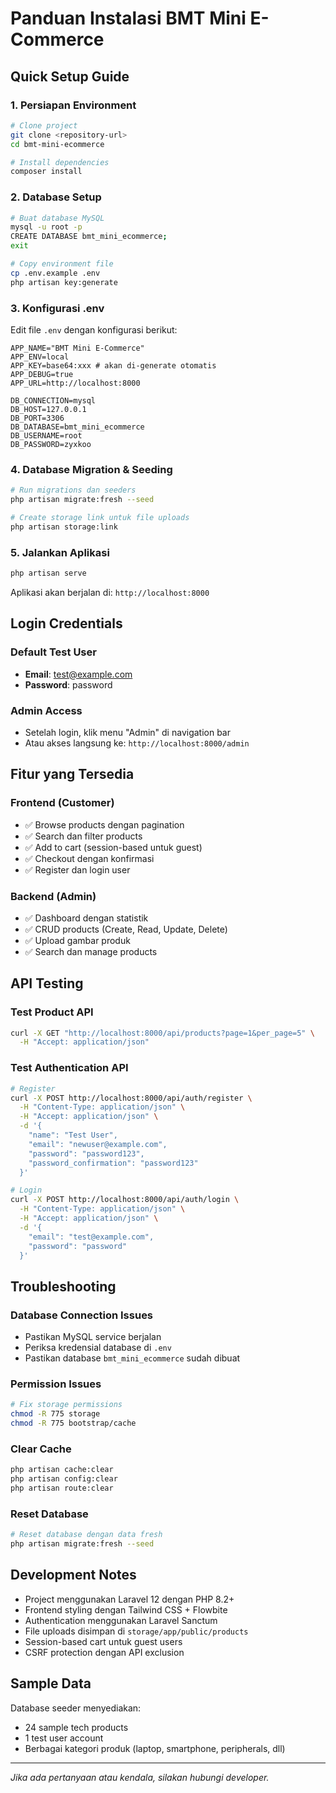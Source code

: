 # Panduan Instalasi BMT Mini E-Commerce

## Quick Setup Guide

### 1. Persiapan Environment
```bash
# Clone project
git clone <repository-url>
cd bmt-mini-ecommerce

# Install dependencies
composer install
```

### 2. Database Setup
```bash
# Buat database MySQL
mysql -u root -p
CREATE DATABASE bmt_mini_ecommerce;
exit

# Copy environment file
cp .env.example .env
php artisan key:generate
```

### 3. Konfigurasi .env
Edit file `.env` dengan konfigurasi berikut:
```env
APP_NAME="BMT Mini E-Commerce"
APP_ENV=local
APP_KEY=base64:xxx # akan di-generate otomatis
APP_DEBUG=true
APP_URL=http://localhost:8000

DB_CONNECTION=mysql
DB_HOST=127.0.0.1
DB_PORT=3306
DB_DATABASE=bmt_mini_ecommerce
DB_USERNAME=root
DB_PASSWORD=zyxkoo
```

### 4. Database Migration & Seeding
```bash
# Run migrations dan seeders
php artisan migrate:fresh --seed

# Create storage link untuk file uploads
php artisan storage:link
```

### 5. Jalankan Aplikasi
```bash
php artisan serve
```

Aplikasi akan berjalan di: `http://localhost:8000`

## Login Credentials

### Default Test User
- **Email**: test@example.com
- **Password**: password

### Admin Access
- Setelah login, klik menu "Admin" di navigation bar
- Atau akses langsung ke: `http://localhost:8000/admin`

## Fitur yang Tersedia

### Frontend (Customer)
- ✅ Browse products dengan pagination
- ✅ Search dan filter products
- ✅ Add to cart (session-based untuk guest)
- ✅ Checkout dengan konfirmasi
- ✅ Register dan login user

### Backend (Admin)
- ✅ Dashboard dengan statistik
- ✅ CRUD products (Create, Read, Update, Delete)
- ✅ Upload gambar produk
- ✅ Search dan manage products

## API Testing

### Test Product API
```bash
curl -X GET "http://localhost:8000/api/products?page=1&per_page=5" \
  -H "Accept: application/json"
```

### Test Authentication API
```bash
# Register
curl -X POST http://localhost:8000/api/auth/register \
  -H "Content-Type: application/json" \
  -H "Accept: application/json" \
  -d '{
    "name": "Test User",
    "email": "newuser@example.com",
    "password": "password123",
    "password_confirmation": "password123"
  }'

# Login
curl -X POST http://localhost:8000/api/auth/login \
  -H "Content-Type: application/json" \
  -H "Accept: application/json" \
  -d '{
    "email": "test@example.com",
    "password": "password"
  }'
```

## Troubleshooting

### Database Connection Issues
- Pastikan MySQL service berjalan
- Periksa kredensial database di `.env`
- Pastikan database `bmt_mini_ecommerce` sudah dibuat

### Permission Issues
```bash
# Fix storage permissions
chmod -R 775 storage
chmod -R 775 bootstrap/cache
```

### Clear Cache
```bash
php artisan cache:clear
php artisan config:clear
php artisan route:clear
```

### Reset Database
```bash
# Reset database dengan data fresh
php artisan migrate:fresh --seed
```

## Development Notes

- Project menggunakan Laravel 12 dengan PHP 8.2+
- Frontend styling dengan Tailwind CSS + Flowbite
- Authentication menggunakan Laravel Sanctum
- File uploads disimpan di `storage/app/public/products`
- Session-based cart untuk guest users
- CSRF protection dengan API exclusion

## Sample Data

Database seeder menyediakan:
- 24 sample tech products
- 1 test user account
- Berbagai kategori produk (laptop, smartphone, peripherals, dll)

---

*Jika ada pertanyaan atau kendala, silakan hubungi developer.*